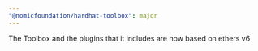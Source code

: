 ```yaml
---
"@nomicfoundation/hardhat-toolbox": major
---
```


The Toolbox and the plugins that it includes are now based on ethers v6
